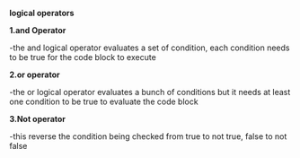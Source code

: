 **logical operators**

**1.and Operator**

-the and logical operator evaluates a set of condition, each condition needs to be true for the code block to execute

**2.or operator**

-the or logical operator evaluates a bunch of conditions but it needs at least one condition to be true to evaluate the code block

**3.Not operator**

-this reverse the condition being checked from true to not true, false to not false 